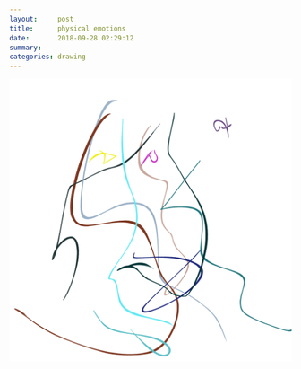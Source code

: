 ```yaml
---
layout:     post
title:      physical emotions
date:       2018-09-28 02:29:12
summary:    
categories: drawing
---
```

![physical emotions](/images/diary/physical-emotions.png ".")
